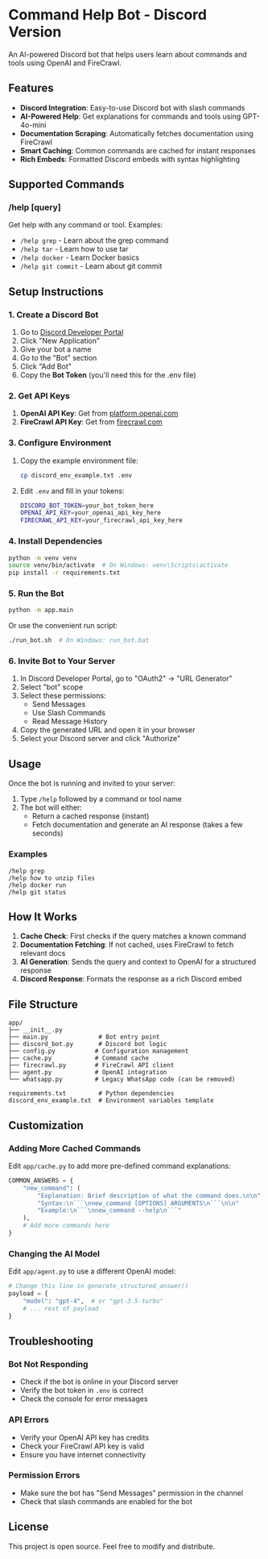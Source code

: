 # Command Help Bot - Discord Version

An AI-powered Discord bot that helps users learn about commands and tools using OpenAI and FireCrawl.

## Features

- **Discord Integration**: Easy-to-use Discord bot with slash commands
- **AI-Powered Help**: Get explanations for commands and tools using GPT-4o-mini
- **Documentation Scraping**: Automatically fetches documentation using FireCrawl
- **Smart Caching**: Common commands are cached for instant responses
- **Rich Embeds**: Formatted Discord embeds with syntax highlighting

## Supported Commands

### /help [query]
Get help with any command or tool. Examples:
- `/help grep` - Learn about the grep command
- `/help tar` - Learn how to use tar
- `/help docker` - Learn Docker basics
- `/help git commit` - Learn about git commit

## Setup Instructions

### 1. Create a Discord Bot

1. Go to [Discord Developer Portal](https://discord.com/developers/applications)
2. Click "New Application"
3. Give your bot a name
4. Go to the "Bot" section
5. Click "Add Bot"
6. Copy the **Bot Token** (you'll need this for the .env file)

### 2. Get API Keys

1. **OpenAI API Key**: Get from [platform.openai.com](https://platform.openai.com)
2. **FireCrawl API Key**: Get from [firecrawl.com](https://firecrawl.com)

### 3. Configure Environment

1. Copy the example environment file:
   ```bash
   cp discord_env_example.txt .env
   ```

2. Edit `.env` and fill in your tokens:
   ```bash
   DISCORD_BOT_TOKEN=your_bot_token_here
   OPENAI_API_KEY=your_openai_api_key_here
   FIRECRAWL_API_KEY=your_firecrawl_api_key_here
   ```

### 4. Install Dependencies

```bash
python -m venv venv
source venv/bin/activate  # On Windows: venv\Scripts\activate
pip install -r requirements.txt
```

### 5. Run the Bot

```bash
python -m app.main
```

Or use the convenient run script:
```bash
./run_bot.sh  # On Windows: run_bot.bat
```

### 6. Invite Bot to Your Server

1. In Discord Developer Portal, go to "OAuth2" → "URL Generator"
2. Select "bot" scope
3. Select these permissions:
   - Send Messages
   - Use Slash Commands
   - Read Message History
4. Copy the generated URL and open it in your browser
5. Select your Discord server and click "Authorize"

## Usage

Once the bot is running and invited to your server:

1. Type `/help` followed by a command or tool name
2. The bot will either:
   - Return a cached response (instant)
   - Fetch documentation and generate an AI response (takes a few seconds)

### Examples

```
/help grep
/help how to unzip files
/help docker run
/help git status
```

## How It Works

1. **Cache Check**: First checks if the query matches a known command
2. **Documentation Fetching**: If not cached, uses FireCrawl to fetch relevant docs
3. **AI Generation**: Sends the query and context to OpenAI for a structured response
4. **Discord Response**: Formats the response as a rich Discord embed

## File Structure

```
app/
├── __init__.py
├── main.py              # Bot entry point
├── discord_bot.py       # Discord bot logic
├── config.py           # Configuration management
├── cache.py            # Command cache
├── firecrawl.py        # FireCrawl API client
├── agent.py            # OpenAI integration
└── whatsapp.py         # Legacy WhatsApp code (can be removed)

requirements.txt         # Python dependencies
discord_env_example.txt  # Environment variables template
```

## Customization

### Adding More Cached Commands

Edit `app/cache.py` to add more pre-defined command explanations:

```python
COMMON_ANSWERS = {
    "new_command": (
        "Explanation: Brief description of what the command does.\n\n"
        "Syntax:\n```\nnew_command [OPTIONS] ARGUMENTS\n```\n\n"
        "Example:\n```\nnew_command --help\n```"
    ),
    # Add more commands here
}
```

### Changing the AI Model

Edit `app/agent.py` to use a different OpenAI model:

```python
# Change this line in generate_structured_answer()
payload = {
    "model": "gpt-4",  # or "gpt-3.5-turbo"
    # ... rest of payload
}
```

## Troubleshooting

### Bot Not Responding
- Check if the bot is online in your Discord server
- Verify the bot token in `.env` is correct
- Check the console for error messages

### API Errors
- Verify your OpenAI API key has credits
- Check your FireCrawl API key is valid
- Ensure you have internet connectivity

### Permission Errors
- Make sure the bot has "Send Messages" permission in the channel
- Check that slash commands are enabled for the bot

## License

This project is open source. Feel free to modify and distribute.
